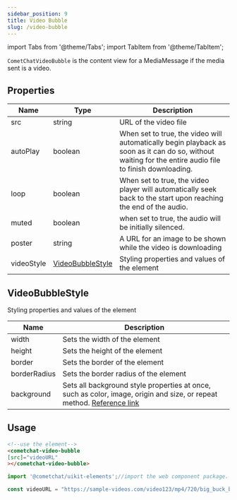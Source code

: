 ```yaml
---
sidebar_position: 9
title: Video Bubble
slug: /video-bubble
---
```


import Tabs from '@theme/Tabs';
import TabItem from '@theme/TabItem';

`CometChatVideoBubble` is the content view for a MediaMessage if the media sent is a video.

## Properties

| Name | Type | Description | 
| ---- | ---- | ---- | 
| src | string | URL of the video file | 
| autoPlay | boolean | When set to true, the video will automatically begin playback as soon as it can do so, without waiting for the entire audio file to finish downloading. | 
| loop | boolean | When set to true, the video player will automatically seek back to the start upon reaching the end of the audio. | 
| muted | boolean | when set to true, the audio will be initially silenced. | 
| poster | string | A URL for an image to be shown while the video is downloading | 
| videoStyle | [VideoBubbleStyle](./video-bubble#videobubblestyle) | Styling properties and values of the element | 


## VideoBubbleStyle

Styling properties and values of the element

| Name | Description | 
| ---- | ---- | 
| width | Sets the width of the element | 
| height | Sets the height of the element | 
| border | Sets the border of the element | 
| borderRadius | Sets the border radius of the element | 
| background | Sets all background style properties at once, such as color, image, origin and size, or repeat method. [Reference link](https://developer.mozilla.org/en-US/docs/Web/CSS/background) | 


## Usage

<Tabs>
<TabItem value="html" label="HTML">

```HTML
<!--use the element-->
<cometchat-video-bubble
[src]="videoURL"
></cometchat-video-bubble>
```

</TabItem>
<TabItem value="js" label="Javascript">

```javascript
import '@cometchat/uikit-elements';//import the web component package.

const videoURL = "https://sample-videos.com/video123/mp4/720/big_buck_bunny_720p_1mb.mp4";
```

</TabItem>
</Tabs>